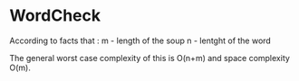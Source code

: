 # WordCheck

According to facts that :
m - length of the soup
n - lentght of the word

The general worst case complexity of this is O(n+m) and space complexity O(m).
